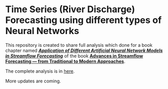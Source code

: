 # Time Series (River Discharge) Forecasting using different types of Neural Networks


This repository is created to share  full analysis which done for a book chapter named [**_Application of Different Artificial Neural Network Models in Streamflow Forecasting_**](http://dx.doi.org/10.1016/B978-0-12-820673-7.00006-8) of the book [**Advances in Streamflow Forecasting — from Traditional to Modern Approaches**](https://www.elsevier.com/books/advances-in-streamflow-forecasting/sharma/978-0-12-820673-7).

The complete analysis is in [here](https://github.com/mmhs013/Research_Publication_Works/blob/master/1.%20Streamflow%20Book/Time%20Series%20Forecasting%20using%20different%20types%20of%20Neural%20Networks.ipynb).

More updates are coming.